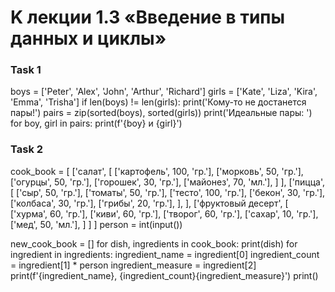 # K лекции 1.3 «Введение в типы данных и циклы»

### Task 1
boys = ['Peter', 'Alex', 'John', 'Arthur', 'Richard']
girls = ['Kate', 'Liza', 'Kira', 'Emma', 'Trisha']
if len(boys) != len(girls):
    print('Кому-то не достанется пары!')
pairs = zip(sorted(boys), sorted(girls))
print('Идеальные пары: ')
for boy, girl in pairs:
    print(f'{boy} и {girl}')

### Task 2

cook_book = [
    ['салат',
     [
         ['картофель', 100, 'гр.'],
         ['морковь', 50, 'гр.'],
         ['огурцы', 50, 'гр.'],
         ['горошек', 30, 'гр.'],
         ['майонез', 70, 'мл.'],
     ]
     ],
    ['пицца',
     [
         ['сыр', 50, 'гр.'],
         ['томаты', 50, 'гр.'],
         ['тесто', 100, 'гр.'],
         ['бекон', 30, 'гр.'],
         ['колбаса', 30, 'гр.'],
         ['грибы', 20, 'гр.'],
     ],
     ],
    ['фруктовый десерт',
     [
         ['хурма', 60, 'гр.'],
         ['киви', 60, 'гр.'],
         ['творог', 60, 'гр.'],
         ['сахар', 10, 'гр.'],
         ['мед', 50, 'мл.'],
     ]
     ]
]
person = int(input())

new_cook_book = []
for dish, ingredients in cook_book:
    print(dish)
    for ingredient in ingredients:
        ingredient_name = ingredient[0]
        ingredient_count = ingredient[1] * person
        ingredient_measure = ingredient[2]
        print(f'{ingredient_name}, {ingredient_count}{ingredient_measure}')
    print()
